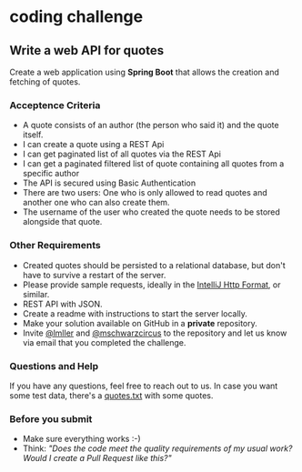 # coding challenge

## Write a web API for quotes

Create a web application using **Spring Boot** that allows the creation and fetching of quotes.

### Acceptence Criteria

- A quote consists of an author (the person who said it) and the quote itself. 
- I can create a quote using a REST Api 
- I can get paginated list of all quotes via the REST Api
- I can get a paginated filtered list of quote containing all quotes from a specific author
- The API is secured using Basic Authentication
- There are two users: One who is only allowed to read quotes and another one who can also create them.
- The username of the user who created the quote needs to be stored alongside that quote. 

### Other Requirements

- Created quotes should be persisted to a relational database, but don't have to survive a restart of the server. 
- Please provide sample requests, ideally in the [IntelliJ Http Format](https://www.jetbrains.com/help/idea/http-client-in-product-code-editor.html#composing-http-requests), or similar.
- REST API with JSON.
- Create a readme with instructions to start the server locally.
- Make your solution available on GitHub in a **private** repository.
- Invite [@lmller](https://github.com/lmller) and [@mschwarzcircus](https://github.com/mschwarzcircus) to the repository and let us know via email that you completed the challenge.

### Questions and Help

If you have any questions, feel free to reach out to us. 
In case you want some test data, there's a [quotes.txt](/quotes.txt) with some quotes. 

### Before you submit

- Make sure everything works :-)
- Think: _"Does the code meet the quality requirements of my usual work? Would I create a Pull Request like this?"_ 
